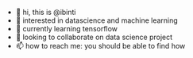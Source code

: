 - 👋 hi, this is @ibinti
- 👀 interested in datascience and machine learning
- 🌱 currently learning tensorflow
- 💞️ looking to collaborate on data science project
- 📫 how to reach me: you should be able to find how

<!---
ibinti/ibinti is a ✨ special ✨ repository because its `README.md` (this file) appears on your GitHub profile.
You can click the Preview link to take a look at your changes.
--->
